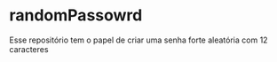 # randomPassowrd

Esse repositório tem o papel de criar uma senha forte aleatória com 12 caracteres
